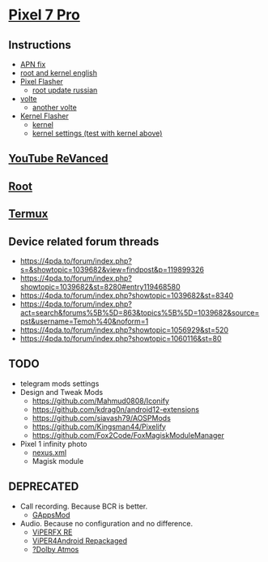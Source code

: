 # [Pixel 7 Pro](../README.md)
## Instructions
- [APN fix](https://4pda.to/forum/index.php?showtopic=1030072&view=findpost&p=117115914)
- [root and kernel english](https://forum.xda-developers.com/t/unlock-bootloader-root-pixel-7-pro-cheetah-safetynet.4502805/)
- [Pixel Flasher](https://github.com/badabing2005/PixelFlasher)
  - [root update russian](https://4pda.to/forum/index.php?s=&showtopic=1063306&view=findpost&p=120901180)
- [volte](https://4pda.to/forum/index.php?showtopic=1039682&view=findpost&p=118422509)
  - [another volte](https://github.com/swangjang/Pixel-Redbull-Carrier-Patch)
- [Kernel Flasher](https://github.com/capntrips/KernelFlasher)
  - [kernel](https://forum.xda-developers.com/t/kernel-19-12-2022-android-13-0-0-stable-kirisakura-1-2-1-for-pixel-7-pro-aka-pantah.4509795/)
  - [kernel settings (test with kernel above)](https://forum.xda-developers.com/t/optimise-stock-kernel-scheduler-governor-setting.4544447/)
## [YouTube ReVanced](revanced.md)
## [Root](root.md)
## [Termux](termux.md)
## Device related forum threads
- https://4pda.to/forum/index.php?s=&showtopic=1039682&view=findpost&p=119899326
- https://4pda.to/forum/index.php?showtopic=1039682&st=8280#entry119468580
- https://4pda.to/forum/index.php?showtopic=1039682&st=8340
- https://4pda.to/forum/index.php?act=search&forums%5B%5D=863&topics%5B%5D=1039682&source=pst&username=Temoh%40&noform=1
- https://4pda.to/forum/index.php?showtopic=1056929&st=520
- https://4pda.to/forum/index.php?showtopic=1060116&st=80
## TODO
- telegram mods settings
- Design and Tweak Mods
  - https://github.com/Mahmud0808/Iconify
  - https://github.com/kdrag0n/android12-extensions
  - https://github.com/siavash79/AOSPMods
  - https://github.com/Kingsman44/Pixelify
  - https://github.com/Fox2Code/FoxMagiskModuleManager
- Pixel 1 infinity photo
  - [nexus.xml](https://4pda.to/forum/index.php?s=&showtopic=915369&view=findpost&p=112909048)
  - Magisk module
## DEPRECATED
- Call recording. Because BCR is better.
  - [GAppsMod](https://github.com/jacopotediosi/GAppsMod)
- Audio. Because no configuration and no difference.
  - [ViPERFX RE](https://github.com/AndroidAudioMods/ViPERFX_RE)
  - [ViPER4Android Repackaged](https://github.com/programminghoch10/ViPER4AndroidRepackaged)
  - [?Dolby Atmos](https://gitlab.com/reiryuki-the-fixer/dolby-atmos-magic-revision-magisk-module)
